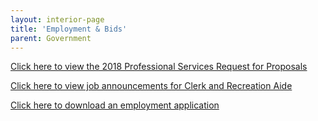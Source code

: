 ```yaml
---
layout: interior-page
title: 'Employment & Bids'
parent: Government
---
```



[Click here to view the 2018 Professional Services Request for Proposals](https://storage.googleapis.com/static.rutherford-nj.com/finance/Employment/RFP%202018.pdf)

[Click here to view job announcements for Clerk and Recreation Aide](https://storage.googleapis.com/static.rutherford-nj.com/finance/Employment/JOB%20POSTING.pdf)


[Click here to download an employment application](https://storage.googleapis.com/static.rutherford-nj.com/borough-clerk/permits-licenses/Employment%20Application.pdf)
